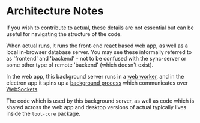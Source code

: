 # Architecture Notes

If you wish to contribute to actual, these details are not essential but can be useful for navigating the structure of the code.

When actual runs, it runs the front-end react based web app, as well as a local in-browser database server. You may see these informally referred to as 'frontend' and 'backend' - not to be confused with the sync-server or some other type of remote 'backend' (which doesn't exist).

In the web app, this background server runs in a [web worker](https://developer.mozilla.org/en-US/docs/Web/API/Web_Workers_API/Using_web_workers), and in the electron app it spins up a [background process](https://nodejs.org/dist/latest-v16.x/docs/api/child_process.html#child_processforkmodulepath-args-options) which communicates over [WebSockets](https://developer.mozilla.org/en-US/docs/Web/API/WebSockets_API).

The code which is used by this background server, as well as code which is shared across the web app and desktop versions of actual typically lives inside the `loot-core` package.
